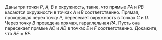 Даны три точки $P$, $A$, $B$ и окружность, такие, что прямые $PA$ и $PB$ касаются окружности в точках $A$ и $B$ соответственно. Прямая, проходящая через точку $P$, пересекает окружность в точках $C$ и $D$. Через точку $B$ проведена прямая, параллельная $PA$. Пусть она пересекает прямые $AC$ и $AD$ в точках $E$ и $F$ соответственно. Докажите, что $BE = BF$.